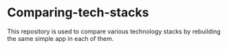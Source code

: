 # Comparing-tech-stacks
This repository is used to compare various technology stacks by rebuilding the same simple app in each of them.
